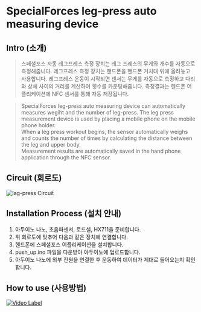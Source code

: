 # SpecialForces leg-press auto measuring device

## Intro (소개)
>스페셜포스 자동 레그프레스 측정 장치는 레그 프레스의 무게와 개수를 자동으로 측정해줍니다. 레그프레스 측정 장치는 핸드폰을 핸드폰 거치대 위에 올려놓고 사용합니다.
레그프레스 운동이 시작되면 센서는 무게를 자동으로 측정하고 다리와 상체 사이의 거리를 계산하여 횟수를 카운팅해줍니다. 측정결과는 헨드폰 어플리케이션에 NFC 센서를 통해 자동 저장됩니다.

>SpecialForces leg-press auto measuring device can automatically measures wegiht and the number of leg-press. 
The leg press measurement device is used by placing a mobile phone on the mobile phone holder.  
When a leg press workout begins, the sensor automatically weighs and counts the number of times by calculating the distance between the leg and upper body.  
Measurement results are automatically saved in the hand phone application through the NFC sensor.

## Circuit (회로도)
![lag-press Circuit](https://user-images.githubusercontent.com/26067127/97019807-ba969400-158b-11eb-9d4a-18ec10578735.png)
</br>

## Installation Process (설치 안내)
1. 아두이노 나노, 초음파센서, 로드셀, HX711을 준비합니다.
2. 위 회로도에 맞추어 다음과 같은 장치에 연결합니다.
3. 헨드폰에 스페셜포스 어플리케이션을 설치합니다.
4. push_up.ino 파일을 다운받아 아두이노에 업로드합니다.
5. 아두이노 나노에 외부 전원을 연결한 후 운동하여 데이터가 제대로 들어오는지 확인합니다.

## How to use (사용방법)
[![Video Label](https://user-images.githubusercontent.com/26067127/97776342-9568dd80-1baa-11eb-8d65-f70cee4bcb74.png)](https://youtu.be/Hdh7hArpOf4)
